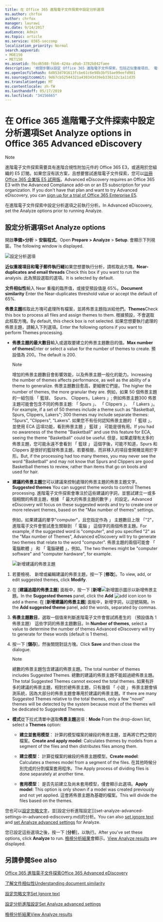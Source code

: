 ```yaml
---
title: 在 Office 365 進階電子文件探索中設定分析選項
ms.author: chrfox
author: chrfox
manager: laurawi
ms.date: 9/14/2017
audience: Admin
ms.topic: article
ms.service: O365-seccomp
localization_priority: Normal
search.appverid:
- MOE150
- MET150
ms.assetid: f6cd6588-f6b6-424a-a9ab-3782b842faee
description: '檢閱步驟以設定 Office 365 進階電子文件探索，包括近似重複項目、 電子郵件執行緒，以及佈景主題中的分析處理程序的選項。  '
ms.openlocfilehash: 6d853d701613fcbe61c6e98b3bf55ae99eefd901
ms.sourcegitcommit: 9d67cb52544321a430343d39eb336112c1a11d35
ms.translationtype: MT
ms.contentlocale: zh-TW
ms.lasthandoff: 05/17/2019
ms.locfileid: "34156665"
---
```

# <a name="set-analyze-options-in-office-365-advanced-ediscovery"></a><span data-ttu-id="d5106-103">在 Office 365 進階電子文件探索中設定分析選項</span><span class="sxs-lookup"><span data-stu-id="d5106-103">Set Analyze options in Office 365 Advanced eDiscovery</span></span>

> [!NOTE]
> <span data-ttu-id="d5106-p101">進階電子文件探索需要具有進階合規性附加元件的 Office 365 E3，或適用於您組織的 E5 訂閱。如果您沒有該方案，且想要嘗試進階電子文件探索，您可以[註冊 Office 365 企業版 E5 試用版](https://go.microsoft.com/fwlink/p/?LinkID=698279)。</span><span class="sxs-lookup"><span data-stu-id="d5106-p101">Advanced eDiscovery requires an Office 365 E3 with the Advanced Compliance add-on or an E5 subscription for your organization. If you don't have that plan and want to try Advanced eDiscovery, you can [sign up for a trial of Office 365 Enterprise E5](https://go.microsoft.com/fwlink/p/?LinkID=698279).</span></span> 
  
<span data-ttu-id="d5106-106">在進階電子文件探索中設定分析選項之前執行分析。</span><span class="sxs-lookup"><span data-stu-id="d5106-106">In Advanced eDiscovery, set the Analyze options prior to running Analyze.</span></span>
  
## <a name="set-analyze-options"></a><span data-ttu-id="d5106-107">設定分析選項</span><span class="sxs-lookup"><span data-stu-id="d5106-107">Set Analyze options</span></span>

<span data-ttu-id="d5106-108">開啟**準備\>分析** \> **安裝程式**。</span><span class="sxs-lookup"><span data-stu-id="d5106-108">Open **Prepare \> Analyze** \> **Setup**.</span></span> <span data-ttu-id="d5106-109">會顯示下列視窗。</span><span class="sxs-lookup"><span data-stu-id="d5106-109">The following window is displayed.</span></span>
  
![設定分析選項](media/c3ec7a92-8484-4812-b98c-aa3eb740e5b7.png)
  
 <span data-ttu-id="d5106-111">**近似重複項目和電子郵件執行緒**如果您想要執行分析，請核取此方塊。</span><span class="sxs-lookup"><span data-stu-id="d5106-111">**Near-duplicates and email threads** Check this box if you want to run the analysis.</span></span> <span data-ttu-id="d5106-112">此為預設選取的選項。</span><span class="sxs-lookup"><span data-stu-id="d5106-112">It is selected by default.</span></span> 
  
 <span data-ttu-id="d5106-113">**文件相似性**輸入 Near 重複的臨界值，或接受預設值是 65%。</span><span class="sxs-lookup"><span data-stu-id="d5106-113">**Document similarity** Enter the Near-duplicates threshold value or accept the default of 65%.</span></span> 
  
 <span data-ttu-id="d5106-114">**佈景主題**核取此方塊可處理所有檔案，並將佈景主題指派給他們。</span><span class="sxs-lookup"><span data-stu-id="d5106-114">**Themes**Check this box to process all files and assign themes to them.</span></span> <span data-ttu-id="d5106-115">根據預設，不會選取此核取方塊。</span><span class="sxs-lookup"><span data-stu-id="d5106-115">By default, this check box is not selected.</span></span> <span data-ttu-id="d5106-116">如果您想要執行處理的佈景主題，請輸入下列選項。</span><span class="sxs-lookup"><span data-stu-id="d5106-116">Enter the following options if you want to perform Themes processing.</span></span>
  
- <span data-ttu-id="d5106-117">**佈景主題的最大數目**輸入或選取要建立的佈景主題數目的值。</span><span class="sxs-lookup"><span data-stu-id="d5106-117">**Max number of themes**Enter or select a value for the number of themes to create.</span></span> <span data-ttu-id="d5106-118">預設值為 200。</span><span class="sxs-lookup"><span data-stu-id="d5106-118">The default is 200.</span></span> 
    
    > [!NOTE]
    > <span data-ttu-id="d5106-119">增加的佈景主題數目會影響效能，以及佈景主題一般化的能力。</span><span class="sxs-lookup"><span data-stu-id="d5106-119">Increasing the number of themes affects performance, as well as the ability of a theme to generalize.</span></span> <span data-ttu-id="d5106-120">佈景主題數目愈高，更細微它們是。</span><span class="sxs-lookup"><span data-stu-id="d5106-120">The higher the number of themes, the more granular they are.</span></span> <span data-ttu-id="d5106-121">例如，如果 50 個佈景主題的一組包括 「 籃球、 Spurs、 Clippers，Lakers 」; 例如佈景主題300 佈景主題可能會包含不同的佈景主題: 「 Spurs 」、 「 Clippers 」、 「 Lakers 」。</span><span class="sxs-lookup"><span data-stu-id="d5106-121">For example, if a set of 50 themes include a theme such as "Basketball, Spurs, Clippers, Lakers"; 300 themes may include separate themes: "Spurs", "Clippers", "Lakers".</span></span> <span data-ttu-id="d5106-122">如果您不有任何認知佈景主題的 「 籃球 」，並使用 ECA 這項功能，看到佈景主題 」 籃球 」 可能是很有用。</span><span class="sxs-lookup"><span data-stu-id="d5106-122">If you had no awareness of the theme "Basketball" and use this feature for ECA, seeing the theme "Basketball" could be useful.</span></span> <span data-ttu-id="d5106-123">但是，如果處理有太多的佈景主題，您可能永遠不會看到 「 籃球 」 這個字後，可能不知道，Spurs 和 Clippers 是很好的籃球佈景主題，若要檢閱，而非移入的項目會開機並用於字形。</span><span class="sxs-lookup"><span data-stu-id="d5106-123">But, if the processing had too many themes, you may never see the word "Basketball" and may not know that Spurs and Clippers are good Basketball themes to review, rather than items that go on boots and used for hair.</span></span> 
  
- <span data-ttu-id="d5106-124">**建議的佈景主題**您可以建議來控制處理的佈景主題的佈景主題文字。</span><span class="sxs-lookup"><span data-stu-id="d5106-124">**Suggested themes** You can suggest theme words to control Themes processing.</span></span> <span data-ttu-id="d5106-125">進階電子文件探索會專注於這些建議的字詞，並嘗試建立一或多個相關的佈景主題，根據 「 最大的佈景主題的數字 」 的設定。</span><span class="sxs-lookup"><span data-stu-id="d5106-125">Advanced eDiscovery will focus on these suggested words and try to create one or more relevant themes, based on the "Max number of themes" settings.</span></span> 
    
    <span data-ttu-id="d5106-126">例如，如果建議的單字"computer"，且您指定作為 」 主題數目上限 「"2"，進階電子文件會嘗試產生關聯到 「 電腦 」 這個字的兩個佈景主題。</span><span class="sxs-lookup"><span data-stu-id="d5106-126">For example, if the suggested word is "computer", and you specified "2" as the "Max number of Themes", Advanced eDiscovery will try to generate two themes that relate to the word "computer".</span></span> <span data-ttu-id="d5106-127">佈景主題的兩個可能會 「 電腦軟體 」 和 「 電腦硬體 」，例如。</span><span class="sxs-lookup"><span data-stu-id="d5106-127">The two themes might be "computer software" and "computer hardware", for example.</span></span> 
    
    ![新增建議的佈景主題](media/06e9ffd3-a76c-423b-b450-9e465eb9a02f.png)
  
1. <span data-ttu-id="d5106-129">若要檢視、 新增或編輯建議的佈景主題，按一下 [**修改**]。</span><span class="sxs-lookup"><span data-stu-id="d5106-129">To view, add, or edit suggested themes, click **Modify**.</span></span>
    
2. <span data-ttu-id="d5106-130">在 [**建議追蹤的佈景主題**] 面板中，按一下 [**新增**![新增圖示](media/c2dd8b3a-5a22-412c-a7fa-143f5b2b5612.png)圖示以新增佈景主題。</span><span class="sxs-lookup"><span data-stu-id="d5106-130">In the **Suggested themes** panel, click the **Add** ![add icon](media/c2dd8b3a-5a22-412c-a7fa-143f5b2b5612.png) icon to add a theme.</span></span> <span data-ttu-id="d5106-131">在 [**新增建議的佈景主題**] 面板中，新增字詞，以逗號隔開。</span><span class="sxs-lookup"><span data-stu-id="d5106-131">In the **Add suggested theme** panel, add the words, separated by commas.</span></span> 
    
3. <span data-ttu-id="d5106-132">**佈景主題數目**，選取一個值來判斷進階電子文件會嘗試將產生的 （預設值為 1 佈景主題） 這些字詞的佈景主題數目。</span><span class="sxs-lookup"><span data-stu-id="d5106-132">In **Number of themes**, select a value to determine the number of themes Advanced eDiscovery will try to generate for these words (default is 1 theme).</span></span>
    
4. <span data-ttu-id="d5106-133">按一下 [**儲存**]，然後關閉對話方塊。</span><span class="sxs-lookup"><span data-stu-id="d5106-133">Click **Save** and then close the dialogue.</span></span> 
    
    > [!NOTE]
    > <span data-ttu-id="d5106-134">總數的佈景主題包含建議的佈景主題。</span><span class="sxs-lookup"><span data-stu-id="d5106-134">The total number of themes includes Suggested Themes.</span></span> <span data-ttu-id="d5106-135">總數的建議的佈景主題不能超過總佈景主題。</span><span class="sxs-lookup"><span data-stu-id="d5106-135">The total Suggested Themes cannot exceed the total themes.</span></span> <span data-ttu-id="d5106-136">如果有許多的建議的佈景主題，相對於總佈景主題，只有幾個 「 小說 」 佈景主題會偵測系統，因為大部分的佈景主題會專用於建議的佈景主題。</span><span class="sxs-lookup"><span data-stu-id="d5106-136">If there are many Suggested Themes relative to the total themes, only a few "novel" themes will be detected by the system because most of the themes will be dedicated to Suggested Themes.</span></span> 
  
- <span data-ttu-id="d5106-137">**模式**從下拉式清單中選取**佈景主題**選項：</span><span class="sxs-lookup"><span data-stu-id="d5106-137">**Mode** From the drop-down list, select a **Themes** option:</span></span> 
    
  - <span data-ttu-id="d5106-138">**建立並套用模型**： 計算的模型檔案的線段的佈景主題，並再將它們之間的檔案。</span><span class="sxs-lookup"><span data-stu-id="d5106-138">**Create and apply model**: Calculates themes by models from a segment of the files and then distributes files among them.</span></span>
    
  - <span data-ttu-id="d5106-139">**建立模型**： 計算從檔案的線段的佈景主題模型。</span><span class="sxs-lookup"><span data-stu-id="d5106-139">**Create model**: Calculates a themes model from a segment of the files.</span></span> <span data-ttu-id="d5106-140">在其他時候分別完成的分割檔案套用程序。</span><span class="sxs-lookup"><span data-stu-id="d5106-140">The Apply process of dividing files is done separately at another time.</span></span>
    
  - <span data-ttu-id="d5106-141">**套用模型**： 是否先前建立及尚未套用模型，僅會顯示此選項。</span><span class="sxs-lookup"><span data-stu-id="d5106-141">**Apply model**: This option is only shown if a model was created previously and not yet applied.</span></span> <span data-ttu-id="d5106-142">這會將佈景主題為基礎的檔案。</span><span class="sxs-lookup"><span data-stu-id="d5106-142">This will divide the files based on the themes.</span></span>
    
<span data-ttu-id="d5106-143">您也可以[設定忽略文字](set-ignore-text-in-advanced-ediscovery.md)，並[設定分析進階設定]](set-analyze-advanced-settings-in-advanced-ediscovery.md)的分析。</span><span class="sxs-lookup"><span data-stu-id="d5106-143">You can also [set ignore text](set-ignore-text-in-advanced-ediscovery.md) and [set Analyze advanced settings](set-analyze-advanced-settings-in-advanced-ediscovery.md) for Analyze.</span></span> 
  
<span data-ttu-id="d5106-144">您已設定這些選項之後，按一下 [**分析**]，以執行。</span><span class="sxs-lookup"><span data-stu-id="d5106-144">After you've set these options, click **Analyze** to run.</span></span> <span data-ttu-id="d5106-145">[檢視分析結果](view-analyze-results-in-advanced-ediscovery.md)會顯示。</span><span class="sxs-lookup"><span data-stu-id="d5106-145">[View Analyze results](view-analyze-results-in-advanced-ediscovery.md) are displayed.</span></span> 
  
## <a name="see-also"></a><span data-ttu-id="d5106-146">另請參閱</span><span class="sxs-lookup"><span data-stu-id="d5106-146">See also</span></span>

[<span data-ttu-id="d5106-147">Office 365 進階電子文件探索</span><span class="sxs-lookup"><span data-stu-id="d5106-147">Office 365 Advanced eDiscovery</span></span>](office-365-advanced-ediscovery.md)
  
[<span data-ttu-id="d5106-148">了解文件相似性</span><span class="sxs-lookup"><span data-stu-id="d5106-148">Understanding document similarity</span></span>](understand-document-similarity-in-advanced-ediscovery.md)
  
[<span data-ttu-id="d5106-149">設定忽略文字</span><span class="sxs-lookup"><span data-stu-id="d5106-149">Set Ignore text </span></span>](set-ignore-text-in-advanced-ediscovery.md)
  
[<span data-ttu-id="d5106-150">設定分析進階設定</span><span class="sxs-lookup"><span data-stu-id="d5106-150">Set Analyze advanced settings</span></span>](set-analyze-advanced-settings-in-advanced-ediscovery.md)
  
[<span data-ttu-id="d5106-151">檢視分析結果</span><span class="sxs-lookup"><span data-stu-id="d5106-151">View Analyze results</span></span>](view-analyze-results-in-advanced-ediscovery.md)

